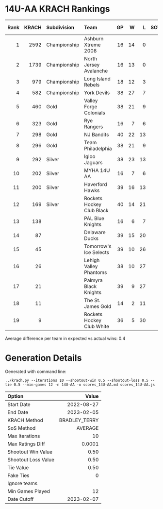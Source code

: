 # 14U-AA KRACH Rankings
Rank|KRACH|Subdivision|Team|GP|W|L|SOW|SOL|T|SoS|Exp Wins|Win Diff
---:|---:|:---|:---|---:|---:|---:|---:|---:|---:|---:|---:|---:
1|2592|Championship|Ashburn Xtreme 2008|16|14|0|2|0|0|505|13.7|1.3
2|1739|Championship|North Jersey Avalanche|16|13|0|1|2|0|432|13.4|1.1
3|979|Championship|Long Island Rebels|18|12|3|0|3|0|514|13.0|0.5
4|582|Championship|York Devils|38|27|7|3|1|0|325|28.5|0.5
5|460|Gold|Valley Forge Colonials|38|21|9|5|3|0|498|24.7|0.3
6|323|Gold|Rye Rangers|16|7|6|2|1|0|578|8.4|0.1
7|298|Gold|NJ Bandits|40|22|13|3|2|0|388|24.5|0.0
8|296|Gold|Team Philadelphia|38|21|9|2|6|0|330|25.3|0.3
9|292|Silver|Igloo Jaguars|38|23|13|2|0|0|301|24.1|0.1
10|202|Silver|MYHA 14U AA|16|7|6|1|2|0|246|8.6|0.1
11|200|Silver|Haverford Hawks|39|16|13|5|5|0|347|21.3|0.3
12|169|Silver|Rockets Hockey Club Black|40|14|21|3|2|0|440|16.6|0.1
13|138||PAL Blue Knights|16|6|7|1|2|0|272|7.6|0.1
14|87||Delaware Ducks|39|15|20|2|2|0|256|17.6|0.6
15|45||Tomorrow's Ice Selects|39|10|26|2|1|0|346|12.0|0.5
16|26||Lehigh Valley Phantoms|38|10|27|1|0|0|196|11.1|0.6
17|21||Palmyra Black Knights|39|9|27|0|3|0|225|11.2|0.7
18|11||The St. James Gold|14|2|11|1|0|0|131|2.7|0.2
19|9||Rockets Hockey Club White|36|5|30|0|1|0|286|5.9|0.4
Average difference per team in expected vs actual wins: 0.4
# Generation Details

Generated with command line:
```
../krach.py --iterations 10 --shootout-win 0.5 --shootout-loss 0.5 --tie 0.5 --min-games 12 -n 14U-AA -o scores_14U-AA.md scores_14U-AA.js
```

| Option | Value |
| :----- | ----: |
| Start Date | 2022-08-27 |
| End Date | 2023-02-05 |
| KRACH Method | BRADLEY_TERRY |
| SoS Method | AVERAGE |
| Max Iterations | 10 |
| Max Ratings Diff | 0.0001 |
| Shootout Win Value | 0.50 |
| Shootout Loss Value | 0.50 |
| Tie Value | 0.50 |
| Fake Ties | 0 |
| Ignore teams |  |
| Min Games Played | 12 |
| Date Cutoff | 2023-02-07 |

